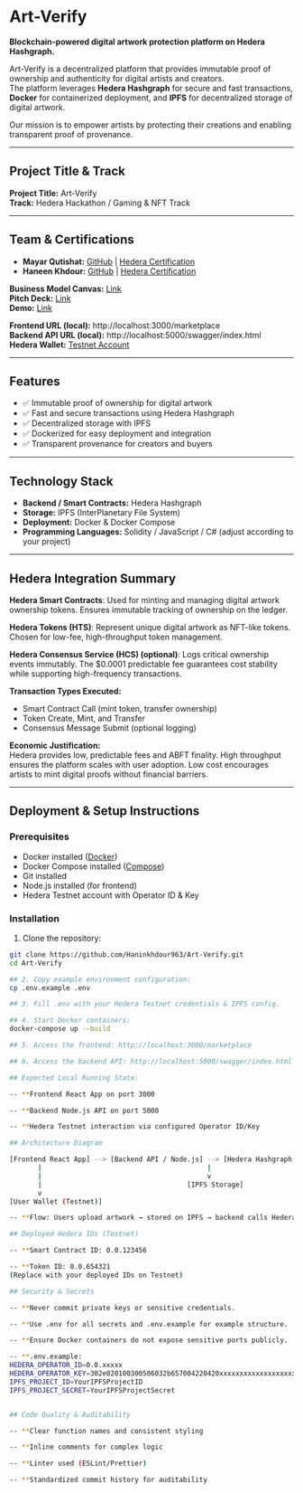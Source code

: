# Art-Verify

**Blockchain-powered digital artwork protection platform on Hedera Hashgraph.**  

Art-Verify is a decentralized platform that provides immutable proof of ownership and authenticity for digital artists and creators.  
The platform leverages **Hedera Hashgraph** for secure and fast transactions, **Docker** for containerized deployment, and **IPFS** for decentralized storage of digital artwork.  

Our mission is to empower artists by protecting their creations and enabling transparent proof of provenance.

---

## Project Title & Track
**Project Title:** Art-Verify  
**Track:** Hedera Hackathon / Gaming & NFT Track  

---

## Team & Certifications

- **Mayar Qutishat:** [GitHub](https://github.com/Mayarqutishat) | [Hedera Certification](https://drive.google.com/file/d/1VOPUcXhGRAt6iAm32vsNAGfnFFKbWyVr/view?usp=drive_link)  
- **Haneen Khdour:** [GitHub](https://github.com/Haninkhdour963) | [Hedera Certification](https://drive.google.com/file/d/1nx3XtxFGJ15ftcv7vpKoP2yjgh8pf-CW/view?usp=drive_link)  

**Business Model Canvas:** [Link](https://www.canva.com/design/DAG25ab42SI/JO6yqBEDkVZ04QDdLsiTkQ/edit)  
**Pitch Deck:** [Link](https://prezi.com/p/edit/ch8cbapyzvo_/)  
**Demo:** [Link](https://share.descript.com/view/h70CL4qIxSO)  

**Frontend URL (local):** http://localhost:3000/marketplace  
**Backend API URL (local):** http://localhost:5000/swagger/index.html  
**Hedera Wallet:** [Testnet Account](https://hashscan.io/testnet/account/copyYourAccout)  

---

## Features

- ✅ Immutable proof of ownership for digital artwork  
- ✅ Fast and secure transactions using Hedera Hashgraph  
- ✅ Decentralized storage with IPFS  
- ✅ Dockerized for easy deployment and integration  
- ✅ Transparent provenance for creators and buyers  

---

## Technology Stack

- **Backend / Smart Contracts:** Hedera Hashgraph  
- **Storage:** IPFS (InterPlanetary File System)  
- **Deployment:** Docker & Docker Compose  
- **Programming Languages:** Solidity / JavaScript / C# (adjust according to your project)  

---

## Hedera Integration Summary

**Hedera Smart Contracts**: Used for minting and managing digital artwork ownership tokens. Ensures immutable tracking of ownership on the ledger.  

**Hedera Tokens (HTS)**: Represent unique digital artwork as NFT-like tokens. Chosen for low-fee, high-throughput token management.  

**Hedera Consensus Service (HCS) (optional)**: Logs critical ownership events immutably. The $0.0001 predictable fee guarantees cost stability while supporting high-frequency transactions.  

**Transaction Types Executed:**  
- Smart Contract Call (mint token, transfer ownership)  
- Token Create, Mint, and Transfer  
- Consensus Message Submit (optional logging)

**Economic Justification:**  
Hedera provides low, predictable fees and ABFT finality. High throughput ensures the platform scales with user adoption. Low cost encourages artists to mint digital proofs without financial barriers.

---

## Deployment & Setup Instructions

### Prerequisites

- Docker installed ([Docker](https://www.docker.com/get-started))  
- Docker Compose installed ([Compose](https://docs.docker.com/compose/install/))  
- Git installed  
- Node.js installed (for frontend)  
- Hedera Testnet account with Operator ID & Key  

### Installation

1. Clone the repository:

```bash
git clone https://github.com/Haninkhdour963/Art-Verify.git
cd Art-Verify

## 2. Copy example environment configuration:
cp .env.example .env

## 3. Fill .env with your Hedera Testnet credentials & IPFS config.

## 4. Start Docker containers:
docker-compose up --build

## 5. Access the frontend: http://localhost:3000/marketplace

## 6. Access the backend API: http://localhost:5000/swagger/index.html

## Expected Local Running State:

-- **Frontend React App on port 3000

-- **Backend Node.js API on port 5000

-- **Hedera Testnet interaction via configured Operator ID/Key

## Architecture Diagram

[Frontend React App] --> [Backend API / Node.js] --> [Hedera Hashgraph Network]
       |                                         |
       |                                         v
       |                                    [IPFS Storage]
       v
[User Wallet (Testnet)]

-- **Flow: Users upload artwork → stored on IPFS → backend calls Hedera Smart Contract to mint ownership token → frontend displays proof of ownership.

## Deployed Hedera IDs (Testnet)

-- **Smart Contract ID: 0.0.123456

-- **Token ID: 0.0.654321
(Replace with your deployed IDs on Testnet)

## Security & Secrets

-- **Never commit private keys or sensitive credentials.

-- **Use .env for all secrets and .env.example for example structure.

-- **Ensure Docker containers do not expose sensitive ports publicly.

-- **.env.example:
HEDERA_OPERATOR_ID=0.0.xxxxx
HEDERA_OPERATOR_KEY=302e020100300506032b657004220420xxxxxxxxxxxxxxxxxxxxxxxxxxxxxxxxxxxxxxxxxxxxxxxxxxxxxxxx
IPFS_PROJECT_ID=YourIPFSProjectID
IPFS_PROJECT_SECRET=YourIPFSProjectSecret


## Code Quality & Auditability

-- **Clear function names and consistent styling

-- **Inline comments for complex logic

-- **Linter used (ESLint/Prettier)

-- **Standardized commit history for auditability

